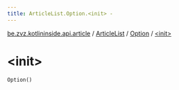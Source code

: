 ```yaml
---
title: ArticleList.Option.<init> - 
---
```


[be.zvz.kotlininside.api.article](../../index.html) / [ArticleList](../index.html) / [Option](index.html) / [&lt;init&gt;](./-init-.html)

# &lt;init&gt;

`Option()`